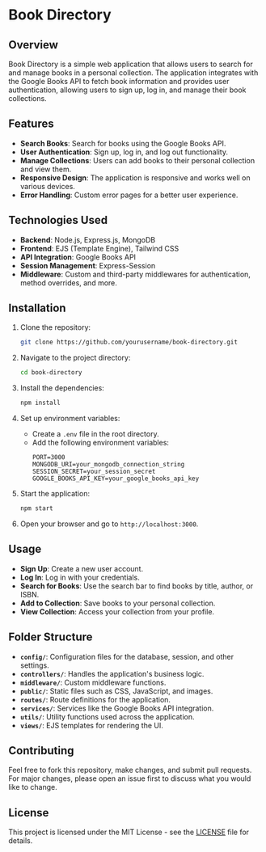 
# Book Directory

## Overview
Book Directory is a simple web application that allows users to search for and manage books in a personal collection. The application integrates with the Google Books API to fetch book information and provides user authentication, allowing users to sign up, log in, and manage their book collections.

## Features
- **Search Books**: Search for books using the Google Books API.
- **User Authentication**: Sign up, log in, and log out functionality.
- **Manage Collections**: Users can add books to their personal collection and view them.
- **Responsive Design**: The application is responsive and works well on various devices.
- **Error Handling**: Custom error pages for a better user experience.

## Technologies Used
- **Backend**: Node.js, Express.js, MongoDB
- **Frontend**: EJS (Template Engine), Tailwind CSS
- **API Integration**: Google Books API
- **Session Management**: Express-Session
- **Middleware**: Custom and third-party middlewares for authentication, method overrides, and more.

## Installation

1. Clone the repository:
   ```bash
   git clone https://github.com/yourusername/book-directory.git
   ```
2. Navigate to the project directory:
   ```bash
   cd book-directory
   ```
3. Install the dependencies:
   ```bash
   npm install
   ```
4. Set up environment variables:
   - Create a `.env` file in the root directory.
   - Add the following environment variables:
     ```
     PORT=3000
     MONGODB_URI=your_mongodb_connection_string
     SESSION_SECRET=your_session_secret
     GOOGLE_BOOKS_API_KEY=your_google_books_api_key
     ```

5. Start the application:
   ```bash
   npm start
   ```

6. Open your browser and go to `http://localhost:3000`.

## Usage

- **Sign Up**: Create a new user account.
- **Log In**: Log in with your credentials.
- **Search for Books**: Use the search bar to find books by title, author, or ISBN.
- **Add to Collection**: Save books to your personal collection.
- **View Collection**: Access your collection from your profile.

## Folder Structure

- **`config/`**: Configuration files for the database, session, and other settings.
- **`controllers/`**: Handles the application's business logic.
- **`middleware/`**: Custom middleware functions.
- **`public/`**: Static files such as CSS, JavaScript, and images.
- **`routes/`**: Route definitions for the application.
- **`services/`**: Services like the Google Books API integration.
- **`utils/`**: Utility functions used across the application.
- **`views/`**: EJS templates for rendering the UI.

## Contributing
Feel free to fork this repository, make changes, and submit pull requests. For major changes, please open an issue first to discuss what you would like to change.

## License
This project is licensed under the MIT License - see the [LICENSE](LICENSE) file for details.
